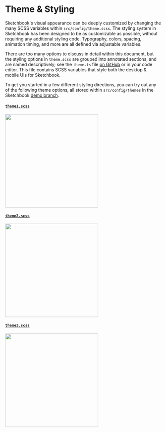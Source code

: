 # Theme & Styling

Sketchbook's visual appearance can be deeply customized by changing the many SCSS variables within `src/config/theme.scss`. The styling system in Sketchbook has been designed to be as customizable as possible, without requiring any additional styling code. Typography, colors, spacing, animation timing, and more are all defined via adjustable variables.

There are too many options to discuss in detail within this document, but the styling options in `theme.scss` are grouped into annotated sections, and are named descriptively; see the `theme.ts` file [on GitHub](https://github.com/flatpickles/sketchbook/blob/main/src/config/theme.scss) or in your code editor. This file contains SCSS variables that style both the desktop & mobile UIs for Sketchbook.

To get you started in a few different styling directions, you can try out any of the following theme options, all stored within `src/config/themes` in the Sketchbook [demo branch](https://github.com/flatpickles/sketchbook/tree/demo/src/config/themes).

#### [`theme1.scss`](https://github.com/flatpickles/sketchbook/blob/demo/src/config/themes/theme1.scss)

<img src="media/theme1.png" style="width: 300px" />

#### [`theme2.scss`](https://github.com/flatpickles/sketchbook/blob/demo/src/config/themes/theme2.scss)

<img src="media/theme2.png" style="width: 300px" />

#### [`theme3.scss`](https://github.com/flatpickles/sketchbook/blob/demo/src/config/themes/theme3.scss)

<img src="media/theme3.png" style="width: 300px" />
